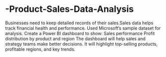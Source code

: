 # -Product-Sales-Data-Analysis
Businesses need to keep detailed records of their sales.Sales data helps track financial health and performance.
Used Microsoft’s sample dataset for analysis.
Create a Power BI dashboard to show:
Sales performance
Profit distribution by product and region
The dashboard will help sales and strategy teams make better decisions.
It will highlight top-selling products, profitable regions, and key trends.
